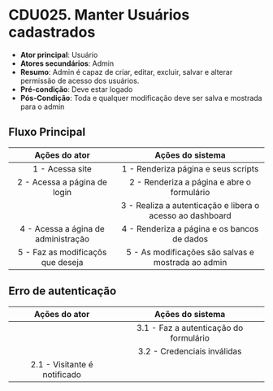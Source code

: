 # CDU025. Manter Usuários cadastrados

- **Ator principal**: Usuário
- **Atores secundários**: Admin
- **Resumo**: Admin é capaz de criar, editar, excluir, salvar e alterar permissão de acesso dos usuários.
- **Pré-condição**: Deve estar logado
- **Pós-Condição**: Toda e qualquer modificação deve ser salva e mostrada para o admin

## Fluxo Principal
| Ações do ator | Ações do sistema |
| :-----------------: | :-----------------: | 
| 1 - Acessa site | 1 - Renderiza página e seus scripts |  
| 2 - Acessa a página de login | 2 - Renderiza a página e abre o formulário | 
| | 3 - Realiza a autenticação e libera o acesso ao dashboard |  
| 4 - Acessa a ágina de administração | 4 - Renderiza a página e os bancos de dados |
| 5 - Faz as modificaçõs que deseja | 5 - As modificações são salvas e mostrada ao admin |

## Erro de autenticação
| Ações do ator | Ações do sistema |
| :-----------------: |:-----------------: | 
| | 3.1 - Faz a autenticação do formulário |  
| | 3.2 - Credenciais inválidas |
| 2.1 - Visitante é notificado | |
